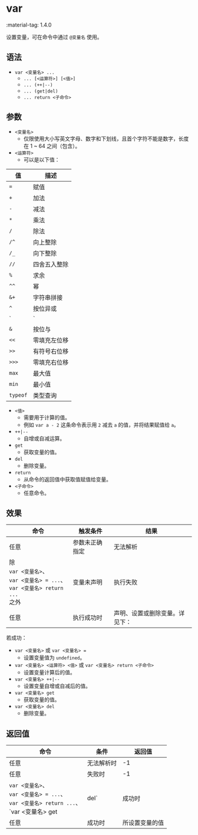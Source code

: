 # var

<span class="feature-tag" title="最早可用版本" markdown>
    <span class="icon">:material-tag:</span>
    <span class="text">1.4.0</span>
</span>

设置变量，可在命令中通过 `@变量名` 使用。

## 语法

- `var <变量名> ...`
    - `... [<运算符>] [<值>]`
    - `... (++|--)`
    - `... (get|del)`
    - `... return <子命令>`

## 参数

- `<变量名>`
    - 仅限使用大小写英文字母、数字和下划线，且首个字符不能是数字，长度在 1 ~ 64 之间（包含）。
- `<运算符>`
    - 可以是以下值：

| 值 | 描述 |
| - | - |
| `=` | 赋值 |
| `+` | 加法 |
| `-` | 减法 |
| `*` | 乘法 |
| `/` | 除法 |
| `/^` | 向上整除 |
| `/_` | 向下整除 |
| `//` | 四舍五入整除 |
| `%` | 求余 |
| `^^` | 幂 |
| `&+` | 字符串拼接 |
| `^` | 按位异或 |
| `|` | 按位或 |
| `&` | 按位与 |
| `<<` | 零填充左位移 |
| `>>` | 有符号右位移 |
| `>>>` | 零填充右位移 |
| `max` | 最大值 |
| `min` | 最小值 |
| `typeof` | 类型查询 |

- `<值>`
    - 需要用于计算的值。
    - 例如 `var a - 2` 这条命令表示用 `2` 减去 `a` 的值，并将结果赋值给 `a`。
- `++|--`
    - 自增或自减运算。
- `get`
    - 获取变量的值。
- `del`
    - 删除变量。
- `return`
    - 从命令的返回值中获取值赋值给变量。
- `<子命令>` 
    - 任意命令。

## 效果

| 命令 | 触发条件 | 结果 |
| - | - | - |
| 任意 | 参数未正确指定 | 无法解析 |
| 除<br>`var <变量名>`、<br>`var <变量名> = ...`、<br>`var <变量名> return ...`<br>之外 | 变量未声明 | 执行失败 |
| 任意 | 执行成功时 | 声明、设置或删除变量。详见下： |

若成功：

- `var <变量名>` 或 `var <变量名> =`
    - 设置变量值为 `undefined`。
- `var <变量名> <运算符> <值>` 或  `var <变量名> return <子命令>`
    - 设置变量计算后的值。
- `var <变量名> ++|--`
    - 设置变量自增或自减后的值。
- `var <变量名> get`
    - 获取变量的值。
- `var <变量名> del`
    - 删除变量。

## 返回值

| 命令 | 条件 | 返回值 |
| - | - | - |
| 任意 | 无法解析时 | -1 |
| 任意 | 失败时 | -1 |
| `var <变量名>`、<br>`var <变量名> = ...`、<br>`var <变量名> return ...`、<br>`var <变量名> get|del` | 成功时 | 0 |
| 任意 | 成功时 | 所设置变量的值 |